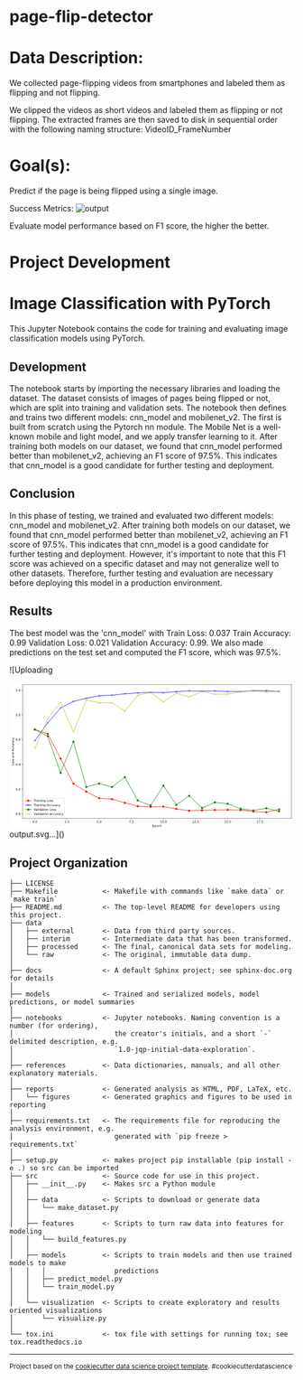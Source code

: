 page-flip-detector
==============================

# Data Description:

We collected page-flipping videos from smartphones and labeled them as flipping and not flipping.

We clipped the videos as short videos and labeled them as flipping or not flipping. The extracted frames are then saved to disk in sequential order with the following naming structure: VideoID_FrameNumber

# Goal(s):

Predict if the page is being flipped using a single image.

Success Metrics:
![output](https://github.com/joaothomazlemos/page-flip-detector/assets/62029505/3159cadb-0185-4b0d-9443-5a0601199e6d)

Evaluate model performance based on F1 score, the higher the better.

# Project Development

# Image Classification with PyTorch

This Jupyter Notebook contains the code for training and evaluating image classification models using PyTorch. 

## Development

The notebook starts by importing the necessary libraries and loading the dataset. The dataset consists of images of pages being flipped or not, which are split into training and validation sets. The notebook then defines and trains two different models: cnn_model and mobilenet_v2. The first is built from scratch using the Pytorch nn module. The Mobile Net is a well-known mobile and light model, and we apply transfer learning to it.  After training both models on our dataset, we found that cnn_model performed better than mobilenet_v2, achieving an F1 score of 97.5%. This indicates that cnn_model is a good candidate for further testing and deployment.

## Conclusion

In this phase of testing, we trained and evaluated two different models: cnn_model and mobilenet_v2. After training both models on our dataset, we found that cnn_model performed better than mobilenet_v2, achieving an F1 score of 97.5%. This indicates that cnn_model is a good candidate for further testing and deployment. However, it's important to note that this F1 score was achieved on a specific dataset and may not generalize well to other datasets. Therefore, further testing and evaluation are necessary before deploying this model in a production environment.

## Results

The best model was the 'cnn_model' with Train Loss: 0.037 Train Accuracy: 0.99 Validation Loss: 0.021 Validation Accuracy: 0.99. We also made predictions on the test set and computed the F1 score, which was 97.5%.


![Uploading<?xml version="1.0" encoding="utf-8" standalone="no"?>
<!DOCTYPE svg PUBLIC "-//W3C//DTD SVG 1.1//EN"
  "http://www.w3.org/Graphics/SVG/1.1/DTD/svg11.dtd">
<svg xmlns:xlink="http://www.w3.org/1999/xlink" width="943.78125pt" height="488.27625pt" viewBox="0 0 943.78125 488.27625" xmlns="http://www.w3.org/2000/svg" version="1.1">
 <metadata>
  <rdf:RDF xmlns:dc="http://purl.org/dc/elements/1.1/" xmlns:cc="http://creativecommons.org/ns#" xmlns:rdf="http://www.w3.org/1999/02/22-rdf-syntax-ns#">
   <cc:Work>
    <dc:type rdf:resource="http://purl.org/dc/dcmitype/StillImage"/>
    <dc:date>2023-10-20T19:50:06.344176</dc:date>
    <dc:format>image/svg+xml</dc:format>
    <dc:creator>
     <cc:Agent>
      <dc:title>Matplotlib v3.8.0, https://matplotlib.org/</dc:title>
     </cc:Agent>
    </dc:creator>
   </cc:Work>
  </rdf:RDF>
 </metadata>
 <defs>
  <style type="text/css">*{stroke-linejoin: round; stroke-linecap: butt}</style>
 </defs>
 <g id="figure_1">
  <g id="patch_1">
   <path d="M 0 488.27625 
L 943.78125 488.27625 
L 943.78125 0 
L 0 0 
z
" style="fill: #ffffff"/>
  </g>
  <g id="axes_1">
   <g id="patch_2">
    <path d="M 43.78125 450.72 
L 936.58125 450.72 
L 936.58125 7.2 
L 43.78125 7.2 
z
" style="fill: #ffffff"/>
   </g>
   <g id="matplotlib.axis_1">
    <g id="xtick_1">
     <g id="line2d_1">
      <defs>
       <path id="m06e316a231" d="M 0 0 
L 0 3.5 
" style="stroke: #000000; stroke-width: 0.8"/>
      </defs>
      <g>
       <use xlink:href="#m06e316a231" x="84.363068" y="450.72" style="stroke: #000000; stroke-width: 0.8"/>
      </g>
     </g>
     <g id="text_1">
      <!-- 0.0 -->
      <g transform="translate(76.411506 465.318437) scale(0.1 -0.1)">
       <defs>
        <path id="DejaVuSans-30" d="M 2034 4250 
Q 1547 4250 1301 3770 
Q 1056 3291 1056 2328 
Q 1056 1369 1301 889 
Q 1547 409 2034 409 
Q 2525 409 2770 889 
Q 3016 1369 3016 2328 
Q 3016 3291 2770 3770 
Q 2525 4250 2034 4250 
z
M 2034 4750 
Q 2819 4750 3233 4129 
Q 3647 3509 3647 2328 
Q 3647 1150 3233 529 
Q 2819 -91 2034 -91 
Q 1250 -91 836 529 
Q 422 1150 422 2328 
Q 422 3509 836 4129 
Q 1250 4750 2034 4750 
z
" transform="scale(0.015625)"/>
        <path id="DejaVuSans-2e" d="M 684 794 
L 1344 794 
L 1344 0 
L 684 0 
L 684 794 
z
" transform="scale(0.015625)"/>
       </defs>
       <use xlink:href="#DejaVuSans-30"/>
       <use xlink:href="#DejaVuSans-2e" x="63.623047"/>
       <use xlink:href="#DejaVuSans-30" x="95.410156"/>
      </g>
     </g>
    </g>
    <g id="xtick_2">
     <g id="line2d_2">
      <g>
       <use xlink:href="#m06e316a231" x="191.157327" y="450.72" style="stroke: #000000; stroke-width: 0.8"/>
      </g>
     </g>
     <g id="text_2">
      <!-- 2.5 -->
      <g transform="translate(183.205764 465.318437) scale(0.1 -0.1)">
       <defs>
        <path id="DejaVuSans-32" d="M 1228 531 
L 3431 531 
L 3431 0 
L 469 0 
L 469 531 
Q 828 903 1448 1529 
Q 2069 2156 2228 2338 
Q 2531 2678 2651 2914 
Q 2772 3150 2772 3378 
Q 2772 3750 2511 3984 
Q 2250 4219 1831 4219 
Q 1534 4219 1204 4116 
Q 875 4013 500 3803 
L 500 4441 
Q 881 4594 1212 4672 
Q 1544 4750 1819 4750 
Q 2544 4750 2975 4387 
Q 3406 4025 3406 3419 
Q 3406 3131 3298 2873 
Q 3191 2616 2906 2266 
Q 2828 2175 2409 1742 
Q 1991 1309 1228 531 
z
" transform="scale(0.015625)"/>
        <path id="DejaVuSans-35" d="M 691 4666 
L 3169 4666 
L 3169 4134 
L 1269 4134 
L 1269 2991 
Q 1406 3038 1543 3061 
Q 1681 3084 1819 3084 
Q 2600 3084 3056 2656 
Q 3513 2228 3513 1497 
Q 3513 744 3044 326 
Q 2575 -91 1722 -91 
Q 1428 -91 1123 -41 
Q 819 9 494 109 
L 494 744 
Q 775 591 1075 516 
Q 1375 441 1709 441 
Q 2250 441 2565 725 
Q 2881 1009 2881 1497 
Q 2881 1984 2565 2268 
Q 2250 2553 1709 2553 
Q 1456 2553 1204 2497 
Q 953 2441 691 2322 
L 691 4666 
z
" transform="scale(0.015625)"/>
       </defs>
       <use xlink:href="#DejaVuSans-32"/>
       <use xlink:href="#DejaVuSans-2e" x="63.623047"/>
       <use xlink:href="#DejaVuSans-35" x="95.410156"/>
      </g>
     </g>
    </g>
    <g id="xtick_3">
     <g id="line2d_3">
      <g>
       <use xlink:href="#m06e316a231" x="297.951585" y="450.72" style="stroke: #000000; stroke-width: 0.8"/>
      </g>
     </g>
     <g id="text_3">
      <!-- 5.0 -->
      <g transform="translate(290.000022 465.318437) scale(0.1 -0.1)">
       <use xlink:href="#DejaVuSans-35"/>
       <use xlink:href="#DejaVuSans-2e" x="63.623047"/>
       <use xlink:href="#DejaVuSans-30" x="95.410156"/>
      </g>
     </g>
    </g>
    <g id="xtick_4">
     <g id="line2d_4">
      <g>
       <use xlink:href="#m06e316a231" x="404.745843" y="450.72" style="stroke: #000000; stroke-width: 0.8"/>
      </g>
     </g>
     <g id="text_4">
      <!-- 7.5 -->
      <g transform="translate(396.794281 465.318437) scale(0.1 -0.1)">
       <defs>
        <path id="DejaVuSans-37" d="M 525 4666 
L 3525 4666 
L 3525 4397 
L 1831 0 
L 1172 0 
L 2766 4134 
L 525 4134 
L 525 4666 
z
" transform="scale(0.015625)"/>
       </defs>
       <use xlink:href="#DejaVuSans-37"/>
       <use xlink:href="#DejaVuSans-2e" x="63.623047"/>
       <use xlink:href="#DejaVuSans-35" x="95.410156"/>
      </g>
     </g>
    </g>
    <g id="xtick_5">
     <g id="line2d_5">
      <g>
       <use xlink:href="#m06e316a231" x="511.540102" y="450.72" style="stroke: #000000; stroke-width: 0.8"/>
      </g>
     </g>
     <g id="text_5">
      <!-- 10.0 -->
      <g transform="translate(500.407289 465.318437) scale(0.1 -0.1)">
       <defs>
        <path id="DejaVuSans-31" d="M 794 531 
L 1825 531 
L 1825 4091 
L 703 3866 
L 703 4441 
L 1819 4666 
L 2450 4666 
L 2450 531 
L 3481 531 
L 3481 0 
L 794 0 
L 794 531 
z
" transform="scale(0.015625)"/>
       </defs>
       <use xlink:href="#DejaVuSans-31"/>
       <use xlink:href="#DejaVuSans-30" x="63.623047"/>
       <use xlink:href="#DejaVuSans-2e" x="127.246094"/>
       <use xlink:href="#DejaVuSans-30" x="159.033203"/>
      </g>
     </g>
    </g>
    <g id="xtick_6">
     <g id="line2d_6">
      <g>
       <use xlink:href="#m06e316a231" x="618.33436" y="450.72" style="stroke: #000000; stroke-width: 0.8"/>
      </g>
     </g>
     <g id="text_6">
      <!-- 12.5 -->
      <g transform="translate(607.201548 465.318437) scale(0.1 -0.1)">
       <use xlink:href="#DejaVuSans-31"/>
       <use xlink:href="#DejaVuSans-32" x="63.623047"/>
       <use xlink:href="#DejaVuSans-2e" x="127.246094"/>
       <use xlink:href="#DejaVuSans-35" x="159.033203"/>
      </g>
     </g>
    </g>
    <g id="xtick_7">
     <g id="line2d_7">
      <g>
       <use xlink:href="#m06e316a231" x="725.128618" y="450.72" style="stroke: #000000; stroke-width: 0.8"/>
      </g>
     </g>
     <g id="text_7">
      <!-- 15.0 -->
      <g transform="translate(713.995806 465.318437) scale(0.1 -0.1)">
       <use xlink:href="#DejaVuSans-31"/>
       <use xlink:href="#DejaVuSans-35" x="63.623047"/>
       <use xlink:href="#DejaVuSans-2e" x="127.246094"/>
       <use xlink:href="#DejaVuSans-30" x="159.033203"/>
      </g>
     </g>
    </g>
    <g id="xtick_8">
     <g id="line2d_8">
      <g>
       <use xlink:href="#m06e316a231" x="831.922877" y="450.72" style="stroke: #000000; stroke-width: 0.8"/>
      </g>
     </g>
     <g id="text_8">
      <!-- 17.5 -->
      <g transform="translate(820.790064 465.318437) scale(0.1 -0.1)">
       <use xlink:href="#DejaVuSans-31"/>
       <use xlink:href="#DejaVuSans-37" x="63.623047"/>
       <use xlink:href="#DejaVuSans-2e" x="127.246094"/>
       <use xlink:href="#DejaVuSans-35" x="159.033203"/>
      </g>
     </g>
    </g>
    <g id="text_9">
     <!-- Epoch -->
     <g transform="translate(474.870312 478.996562) scale(0.1 -0.1)">
      <defs>
       <path id="DejaVuSans-45" d="M 628 4666 
L 3578 4666 
L 3578 4134 
L 1259 4134 
L 1259 2753 
L 3481 2753 
L 3481 2222 
L 1259 2222 
L 1259 531 
L 3634 531 
L 3634 0 
L 628 0 
L 628 4666 
z
" transform="scale(0.015625)"/>
       <path id="DejaVuSans-70" d="M 1159 525 
L 1159 -1331 
L 581 -1331 
L 581 3500 
L 1159 3500 
L 1159 2969 
Q 1341 3281 1617 3432 
Q 1894 3584 2278 3584 
Q 2916 3584 3314 3078 
Q 3713 2572 3713 1747 
Q 3713 922 3314 415 
Q 2916 -91 2278 -91 
Q 1894 -91 1617 61 
Q 1341 213 1159 525 
z
M 3116 1747 
Q 3116 2381 2855 2742 
Q 2594 3103 2138 3103 
Q 1681 3103 1420 2742 
Q 1159 2381 1159 1747 
Q 1159 1113 1420 752 
Q 1681 391 2138 391 
Q 2594 391 2855 752 
Q 3116 1113 3116 1747 
z
" transform="scale(0.015625)"/>
       <path id="DejaVuSans-6f" d="M 1959 3097 
Q 1497 3097 1228 2736 
Q 959 2375 959 1747 
Q 959 1119 1226 758 
Q 1494 397 1959 397 
Q 2419 397 2687 759 
Q 2956 1122 2956 1747 
Q 2956 2369 2687 2733 
Q 2419 3097 1959 3097 
z
M 1959 3584 
Q 2709 3584 3137 3096 
Q 3566 2609 3566 1747 
Q 3566 888 3137 398 
Q 2709 -91 1959 -91 
Q 1206 -91 779 398 
Q 353 888 353 1747 
Q 353 2609 779 3096 
Q 1206 3584 1959 3584 
z
" transform="scale(0.015625)"/>
       <path id="DejaVuSans-63" d="M 3122 3366 
L 3122 2828 
Q 2878 2963 2633 3030 
Q 2388 3097 2138 3097 
Q 1578 3097 1268 2742 
Q 959 2388 959 1747 
Q 959 1106 1268 751 
Q 1578 397 2138 397 
Q 2388 397 2633 464 
Q 2878 531 3122 666 
L 3122 134 
Q 2881 22 2623 -34 
Q 2366 -91 2075 -91 
Q 1284 -91 818 406 
Q 353 903 353 1747 
Q 353 2603 823 3093 
Q 1294 3584 2113 3584 
Q 2378 3584 2631 3529 
Q 2884 3475 3122 3366 
z
" transform="scale(0.015625)"/>
       <path id="DejaVuSans-68" d="M 3513 2113 
L 3513 0 
L 2938 0 
L 2938 2094 
Q 2938 2591 2744 2837 
Q 2550 3084 2163 3084 
Q 1697 3084 1428 2787 
Q 1159 2491 1159 1978 
L 1159 0 
L 581 0 
L 581 4863 
L 1159 4863 
L 1159 2956 
Q 1366 3272 1645 3428 
Q 1925 3584 2291 3584 
Q 2894 3584 3203 3211 
Q 3513 2838 3513 2113 
z
" transform="scale(0.015625)"/>
      </defs>
      <use xlink:href="#DejaVuSans-45"/>
      <use xlink:href="#DejaVuSans-70" x="63.183594"/>
      <use xlink:href="#DejaVuSans-6f" x="126.660156"/>
      <use xlink:href="#DejaVuSans-63" x="187.841797"/>
      <use xlink:href="#DejaVuSans-68" x="242.822266"/>
     </g>
    </g>
   </g>
   <g id="matplotlib.axis_2">
    <g id="ytick_1">
     <g id="line2d_9">
      <defs>
       <path id="m633095f8ad" d="M 0 0 
L -3.5 0 
" style="stroke: #000000; stroke-width: 0.8"/>
      </defs>
      <g>
       <use xlink:href="#m633095f8ad" x="43.78125" y="435.869768" style="stroke: #000000; stroke-width: 0.8"/>
      </g>
     </g>
     <g id="text_10">
      <!-- 0.0 -->
      <g transform="translate(20.878125 439.668986) scale(0.1 -0.1)">
       <use xlink:href="#DejaVuSans-30"/>
       <use xlink:href="#DejaVuSans-2e" x="63.623047"/>
       <use xlink:href="#DejaVuSans-30" x="95.410156"/>
      </g>
     </g>
    </g>
    <g id="ytick_2">
     <g id="line2d_10">
      <g>
       <use xlink:href="#m633095f8ad" x="43.78125" y="353.789086" style="stroke: #000000; stroke-width: 0.8"/>
      </g>
     </g>
     <g id="text_11">
      <!-- 0.2 -->
      <g transform="translate(20.878125 357.588305) scale(0.1 -0.1)">
       <use xlink:href="#DejaVuSans-30"/>
       <use xlink:href="#DejaVuSans-2e" x="63.623047"/>
       <use xlink:href="#DejaVuSans-32" x="95.410156"/>
      </g>
     </g>
    </g>
    <g id="ytick_3">
     <g id="line2d_11">
      <g>
       <use xlink:href="#m633095f8ad" x="43.78125" y="271.708405" style="stroke: #000000; stroke-width: 0.8"/>
      </g>
     </g>
     <g id="text_12">
      <!-- 0.4 -->
      <g transform="translate(20.878125 275.507623) scale(0.1 -0.1)">
       <defs>
        <path id="DejaVuSans-34" d="M 2419 4116 
L 825 1625 
L 2419 1625 
L 2419 4116 
z
M 2253 4666 
L 3047 4666 
L 3047 1625 
L 3713 1625 
L 3713 1100 
L 3047 1100 
L 3047 0 
L 2419 0 
L 2419 1100 
L 313 1100 
L 313 1709 
L 2253 4666 
z
" transform="scale(0.015625)"/>
       </defs>
       <use xlink:href="#DejaVuSans-30"/>
       <use xlink:href="#DejaVuSans-2e" x="63.623047"/>
       <use xlink:href="#DejaVuSans-34" x="95.410156"/>
      </g>
     </g>
    </g>
    <g id="ytick_4">
     <g id="line2d_12">
      <g>
       <use xlink:href="#m633095f8ad" x="43.78125" y="189.627723" style="stroke: #000000; stroke-width: 0.8"/>
      </g>
     </g>
     <g id="text_13">
      <!-- 0.6 -->
      <g transform="translate(20.878125 193.426942) scale(0.1 -0.1)">
       <defs>
        <path id="DejaVuSans-36" d="M 2113 2584 
Q 1688 2584 1439 2293 
Q 1191 2003 1191 1497 
Q 1191 994 1439 701 
Q 1688 409 2113 409 
Q 2538 409 2786 701 
Q 3034 994 3034 1497 
Q 3034 2003 2786 2293 
Q 2538 2584 2113 2584 
z
M 3366 4563 
L 3366 3988 
Q 3128 4100 2886 4159 
Q 2644 4219 2406 4219 
Q 1781 4219 1451 3797 
Q 1122 3375 1075 2522 
Q 1259 2794 1537 2939 
Q 1816 3084 2150 3084 
Q 2853 3084 3261 2657 
Q 3669 2231 3669 1497 
Q 3669 778 3244 343 
Q 2819 -91 2113 -91 
Q 1303 -91 875 529 
Q 447 1150 447 2328 
Q 447 3434 972 4092 
Q 1497 4750 2381 4750 
Q 2619 4750 2861 4703 
Q 3103 4656 3366 4563 
z
" transform="scale(0.015625)"/>
       </defs>
       <use xlink:href="#DejaVuSans-30"/>
       <use xlink:href="#DejaVuSans-2e" x="63.623047"/>
       <use xlink:href="#DejaVuSans-36" x="95.410156"/>
      </g>
     </g>
    </g>
    <g id="ytick_5">
     <g id="line2d_13">
      <g>
       <use xlink:href="#m633095f8ad" x="43.78125" y="107.547042" style="stroke: #000000; stroke-width: 0.8"/>
      </g>
     </g>
     <g id="text_14">
      <!-- 0.8 -->
      <g transform="translate(20.878125 111.34626) scale(0.1 -0.1)">
       <defs>
        <path id="DejaVuSans-38" d="M 2034 2216 
Q 1584 2216 1326 1975 
Q 1069 1734 1069 1313 
Q 1069 891 1326 650 
Q 1584 409 2034 409 
Q 2484 409 2743 651 
Q 3003 894 3003 1313 
Q 3003 1734 2745 1975 
Q 2488 2216 2034 2216 
z
M 1403 2484 
Q 997 2584 770 2862 
Q 544 3141 544 3541 
Q 544 4100 942 4425 
Q 1341 4750 2034 4750 
Q 2731 4750 3128 4425 
Q 3525 4100 3525 3541 
Q 3525 3141 3298 2862 
Q 3072 2584 2669 2484 
Q 3125 2378 3379 2068 
Q 3634 1759 3634 1313 
Q 3634 634 3220 271 
Q 2806 -91 2034 -91 
Q 1263 -91 848 271 
Q 434 634 434 1313 
Q 434 1759 690 2068 
Q 947 2378 1403 2484 
z
M 1172 3481 
Q 1172 3119 1398 2916 
Q 1625 2713 2034 2713 
Q 2441 2713 2670 2916 
Q 2900 3119 2900 3481 
Q 2900 3844 2670 4047 
Q 2441 4250 2034 4250 
Q 1625 4250 1398 4047 
Q 1172 3844 1172 3481 
z
" transform="scale(0.015625)"/>
       </defs>
       <use xlink:href="#DejaVuSans-30"/>
       <use xlink:href="#DejaVuSans-2e" x="63.623047"/>
       <use xlink:href="#DejaVuSans-38" x="95.410156"/>
      </g>
     </g>
    </g>
    <g id="ytick_6">
     <g id="line2d_14">
      <g>
       <use xlink:href="#m633095f8ad" x="43.78125" y="25.46636" style="stroke: #000000; stroke-width: 0.8"/>
      </g>
     </g>
     <g id="text_15">
      <!-- 1.0 -->
      <g transform="translate(20.878125 29.265579) scale(0.1 -0.1)">
       <use xlink:href="#DejaVuSans-31"/>
       <use xlink:href="#DejaVuSans-2e" x="63.623047"/>
       <use xlink:href="#DejaVuSans-30" x="95.410156"/>
      </g>
     </g>
    </g>
    <g id="text_16">
     <!-- Loss and Accuracy -->
     <g transform="translate(14.798438 275.340469) rotate(-90) scale(0.1 -0.1)">
      <defs>
       <path id="DejaVuSans-4c" d="M 628 4666 
L 1259 4666 
L 1259 531 
L 3531 531 
L 3531 0 
L 628 0 
L 628 4666 
z
" transform="scale(0.015625)"/>
       <path id="DejaVuSans-73" d="M 2834 3397 
L 2834 2853 
Q 2591 2978 2328 3040 
Q 2066 3103 1784 3103 
Q 1356 3103 1142 2972 
Q 928 2841 928 2578 
Q 928 2378 1081 2264 
Q 1234 2150 1697 2047 
L 1894 2003 
Q 2506 1872 2764 1633 
Q 3022 1394 3022 966 
Q 3022 478 2636 193 
Q 2250 -91 1575 -91 
Q 1294 -91 989 -36 
Q 684 19 347 128 
L 347 722 
Q 666 556 975 473 
Q 1284 391 1588 391 
Q 1994 391 2212 530 
Q 2431 669 2431 922 
Q 2431 1156 2273 1281 
Q 2116 1406 1581 1522 
L 1381 1569 
Q 847 1681 609 1914 
Q 372 2147 372 2553 
Q 372 3047 722 3315 
Q 1072 3584 1716 3584 
Q 2034 3584 2315 3537 
Q 2597 3491 2834 3397 
z
" transform="scale(0.015625)"/>
       <path id="DejaVuSans-20" transform="scale(0.015625)"/>
       <path id="DejaVuSans-61" d="M 2194 1759 
Q 1497 1759 1228 1600 
Q 959 1441 959 1056 
Q 959 750 1161 570 
Q 1363 391 1709 391 
Q 2188 391 2477 730 
Q 2766 1069 2766 1631 
L 2766 1759 
L 2194 1759 
z
M 3341 1997 
L 3341 0 
L 2766 0 
L 2766 531 
Q 2569 213 2275 61 
Q 1981 -91 1556 -91 
Q 1019 -91 701 211 
Q 384 513 384 1019 
Q 384 1609 779 1909 
Q 1175 2209 1959 2209 
L 2766 2209 
L 2766 2266 
Q 2766 2663 2505 2880 
Q 2244 3097 1772 3097 
Q 1472 3097 1187 3025 
Q 903 2953 641 2809 
L 641 3341 
Q 956 3463 1253 3523 
Q 1550 3584 1831 3584 
Q 2591 3584 2966 3190 
Q 3341 2797 3341 1997 
z
" transform="scale(0.015625)"/>
       <path id="DejaVuSans-6e" d="M 3513 2113 
L 3513 0 
L 2938 0 
L 2938 2094 
Q 2938 2591 2744 2837 
Q 2550 3084 2163 3084 
Q 1697 3084 1428 2787 
Q 1159 2491 1159 1978 
L 1159 0 
L 581 0 
L 581 3500 
L 1159 3500 
L 1159 2956 
Q 1366 3272 1645 3428 
Q 1925 3584 2291 3584 
Q 2894 3584 3203 3211 
Q 3513 2838 3513 2113 
z
" transform="scale(0.015625)"/>
       <path id="DejaVuSans-64" d="M 2906 2969 
L 2906 4863 
L 3481 4863 
L 3481 0 
L 2906 0 
L 2906 525 
Q 2725 213 2448 61 
Q 2172 -91 1784 -91 
Q 1150 -91 751 415 
Q 353 922 353 1747 
Q 353 2572 751 3078 
Q 1150 3584 1784 3584 
Q 2172 3584 2448 3432 
Q 2725 3281 2906 2969 
z
M 947 1747 
Q 947 1113 1208 752 
Q 1469 391 1925 391 
Q 2381 391 2643 752 
Q 2906 1113 2906 1747 
Q 2906 2381 2643 2742 
Q 2381 3103 1925 3103 
Q 1469 3103 1208 2742 
Q 947 2381 947 1747 
z
" transform="scale(0.015625)"/>
       <path id="DejaVuSans-41" d="M 2188 4044 
L 1331 1722 
L 3047 1722 
L 2188 4044 
z
M 1831 4666 
L 2547 4666 
L 4325 0 
L 3669 0 
L 3244 1197 
L 1141 1197 
L 716 0 
L 50 0 
L 1831 4666 
z
" transform="scale(0.015625)"/>
       <path id="DejaVuSans-75" d="M 544 1381 
L 544 3500 
L 1119 3500 
L 1119 1403 
Q 1119 906 1312 657 
Q 1506 409 1894 409 
Q 2359 409 2629 706 
Q 2900 1003 2900 1516 
L 2900 3500 
L 3475 3500 
L 3475 0 
L 2900 0 
L 2900 538 
Q 2691 219 2414 64 
Q 2138 -91 1772 -91 
Q 1169 -91 856 284 
Q 544 659 544 1381 
z
M 1991 3584 
L 1991 3584 
z
" transform="scale(0.015625)"/>
       <path id="DejaVuSans-72" d="M 2631 2963 
Q 2534 3019 2420 3045 
Q 2306 3072 2169 3072 
Q 1681 3072 1420 2755 
Q 1159 2438 1159 1844 
L 1159 0 
L 581 0 
L 581 3500 
L 1159 3500 
L 1159 2956 
Q 1341 3275 1631 3429 
Q 1922 3584 2338 3584 
Q 2397 3584 2469 3576 
Q 2541 3569 2628 3553 
L 2631 2963 
z
" transform="scale(0.015625)"/>
       <path id="DejaVuSans-79" d="M 2059 -325 
Q 1816 -950 1584 -1140 
Q 1353 -1331 966 -1331 
L 506 -1331 
L 506 -850 
L 844 -850 
Q 1081 -850 1212 -737 
Q 1344 -625 1503 -206 
L 1606 56 
L 191 3500 
L 800 3500 
L 1894 763 
L 2988 3500 
L 3597 3500 
L 2059 -325 
z
" transform="scale(0.015625)"/>
      </defs>
      <use xlink:href="#DejaVuSans-4c"/>
      <use xlink:href="#DejaVuSans-6f" x="53.962891"/>
      <use xlink:href="#DejaVuSans-73" x="115.144531"/>
      <use xlink:href="#DejaVuSans-73" x="167.244141"/>
      <use xlink:href="#DejaVuSans-20" x="219.34375"/>
      <use xlink:href="#DejaVuSans-61" x="251.130859"/>
      <use xlink:href="#DejaVuSans-6e" x="312.410156"/>
      <use xlink:href="#DejaVuSans-64" x="375.789062"/>
      <use xlink:href="#DejaVuSans-20" x="439.265625"/>
      <use xlink:href="#DejaVuSans-41" x="471.052734"/>
      <use xlink:href="#DejaVuSans-63" x="537.710938"/>
      <use xlink:href="#DejaVuSans-63" x="592.691406"/>
      <use xlink:href="#DejaVuSans-75" x="647.671875"/>
      <use xlink:href="#DejaVuSans-72" x="711.050781"/>
      <use xlink:href="#DejaVuSans-61" x="752.164062"/>
      <use xlink:href="#DejaVuSans-63" x="813.443359"/>
      <use xlink:href="#DejaVuSans-79" x="868.423828"/>
     </g>
    </g>
   </g>
   <g id="line2d_15">
    <path d="M 84.363068 155.763034 
L 127.080772 170.323113 
L 169.798475 252.712947 
L 212.516178 335.740138 
L 255.233882 362.008288 
L 297.951585 383.780835 
L 340.669288 387.109366 
L 383.386992 399.136008 
L 426.104695 410.317535 
L 468.822398 412.491644 
L 511.540102 411.521541 
L 554.257805 419.252177 
L 596.975508 425.272494 
L 639.693212 424.016772 
L 682.410915 422.931808 
L 725.128618 422.383104 
L 767.846322 422.946754 
L 810.564025 428.096761 
L 853.281728 430.56 
L 895.999432 420.780492 
" clip-path="url(#pa4ece0553c)" style="fill: none; stroke: #ff0000; stroke-width: 1.5; stroke-linecap: square"/>
    <defs>
     <path id="m256b22af28" d="M 0 3 
C 0.795609 3 1.55874 2.683901 2.12132 2.12132 
C 2.683901 1.55874 3 0.795609 3 0 
C 3 -0.795609 2.683901 -1.55874 2.12132 -2.12132 
C 1.55874 -2.683901 0.795609 -3 0 -3 
C -0.795609 -3 -1.55874 -2.683901 -2.12132 -2.12132 
C -2.683901 -1.55874 -3 -0.795609 -3 0 
C -3 0.795609 -2.683901 1.55874 -2.12132 2.12132 
C -1.55874 2.683901 -0.795609 3 0 3 
z
" style="stroke: #ff0000"/>
    </defs>
    <g clip-path="url(#pa4ece0553c)">
     <use xlink:href="#m256b22af28" x="84.363068" y="155.763034" style="fill: #ff0000; stroke: #ff0000"/>
     <use xlink:href="#m256b22af28" x="127.080772" y="170.323113" style="fill: #ff0000; stroke: #ff0000"/>
     <use xlink:href="#m256b22af28" x="169.798475" y="252.712947" style="fill: #ff0000; stroke: #ff0000"/>
     <use xlink:href="#m256b22af28" x="212.516178" y="335.740138" style="fill: #ff0000; stroke: #ff0000"/>
     <use xlink:href="#m256b22af28" x="255.233882" y="362.008288" style="fill: #ff0000; stroke: #ff0000"/>
     <use xlink:href="#m256b22af28" x="297.951585" y="383.780835" style="fill: #ff0000; stroke: #ff0000"/>
     <use xlink:href="#m256b22af28" x="340.669288" y="387.109366" style="fill: #ff0000; stroke: #ff0000"/>
     <use xlink:href="#m256b22af28" x="383.386992" y="399.136008" style="fill: #ff0000; stroke: #ff0000"/>
     <use xlink:href="#m256b22af28" x="426.104695" y="410.317535" style="fill: #ff0000; stroke: #ff0000"/>
     <use xlink:href="#m256b22af28" x="468.822398" y="412.491644" style="fill: #ff0000; stroke: #ff0000"/>
     <use xlink:href="#m256b22af28" x="511.540102" y="411.521541" style="fill: #ff0000; stroke: #ff0000"/>
     <use xlink:href="#m256b22af28" x="554.257805" y="419.252177" style="fill: #ff0000; stroke: #ff0000"/>
     <use xlink:href="#m256b22af28" x="596.975508" y="425.272494" style="fill: #ff0000; stroke: #ff0000"/>
     <use xlink:href="#m256b22af28" x="639.693212" y="424.016772" style="fill: #ff0000; stroke: #ff0000"/>
     <use xlink:href="#m256b22af28" x="682.410915" y="422.931808" style="fill: #ff0000; stroke: #ff0000"/>
     <use xlink:href="#m256b22af28" x="725.128618" y="422.383104" style="fill: #ff0000; stroke: #ff0000"/>
     <use xlink:href="#m256b22af28" x="767.846322" y="422.946754" style="fill: #ff0000; stroke: #ff0000"/>
     <use xlink:href="#m256b22af28" x="810.564025" y="428.096761" style="fill: #ff0000; stroke: #ff0000"/>
     <use xlink:href="#m256b22af28" x="853.281728" y="430.56" style="fill: #ff0000; stroke: #ff0000"/>
     <use xlink:href="#m256b22af28" x="895.999432" y="420.780492" style="fill: #ff0000; stroke: #ff0000"/>
    </g>
   </g>
   <g id="line2d_16">
    <path d="M 84.363068 193.311713 
L 127.080772 133.920281 
L 169.798475 84.857793 
L 212.516178 62.822711 
L 255.233882 52.493766 
L 297.951585 44.574908 
L 340.669288 42.33697 
L 383.386992 37.516796 
L 426.104695 34.76241 
L 468.822398 32.868771 
L 511.540102 33.901665 
L 554.257805 30.630833 
L 596.975508 28.048596 
L 639.693212 29.25364 
L 682.410915 28.392894 
L 725.128618 30.114385 
L 767.846322 30.286534 
L 810.564025 27.36 
L 853.281728 27.36 
L 895.999432 29.942236 
" clip-path="url(#pa4ece0553c)" style="fill: none; stroke: #0000ff; stroke-width: 1.5; stroke-linecap: square"/>
    <defs>
     <path id="m772fa5f452" d="M -3 3 
L 3 -3 
M -3 -3 
L 3 3 
" style="stroke: #0000ff"/>
    </defs>
    <g clip-path="url(#pa4ece0553c)">
     <use xlink:href="#m772fa5f452" x="84.363068" y="193.311713" style="fill: #0000ff; stroke: #0000ff"/>
     <use xlink:href="#m772fa5f452" x="127.080772" y="133.920281" style="fill: #0000ff; stroke: #0000ff"/>
     <use xlink:href="#m772fa5f452" x="169.798475" y="84.857793" style="fill: #0000ff; stroke: #0000ff"/>
     <use xlink:href="#m772fa5f452" x="212.516178" y="62.822711" style="fill: #0000ff; stroke: #0000ff"/>
     <use xlink:href="#m772fa5f452" x="255.233882" y="52.493766" style="fill: #0000ff; stroke: #0000ff"/>
     <use xlink:href="#m772fa5f452" x="297.951585" y="44.574908" style="fill: #0000ff; stroke: #0000ff"/>
     <use xlink:href="#m772fa5f452" x="340.669288" y="42.33697" style="fill: #0000ff; stroke: #0000ff"/>
     <use xlink:href="#m772fa5f452" x="383.386992" y="37.516796" style="fill: #0000ff; stroke: #0000ff"/>
     <use xlink:href="#m772fa5f452" x="426.104695" y="34.76241" style="fill: #0000ff; stroke: #0000ff"/>
     <use xlink:href="#m772fa5f452" x="468.822398" y="32.868771" style="fill: #0000ff; stroke: #0000ff"/>
     <use xlink:href="#m772fa5f452" x="511.540102" y="33.901665" style="fill: #0000ff; stroke: #0000ff"/>
     <use xlink:href="#m772fa5f452" x="554.257805" y="30.630833" style="fill: #0000ff; stroke: #0000ff"/>
     <use xlink:href="#m772fa5f452" x="596.975508" y="28.048596" style="fill: #0000ff; stroke: #0000ff"/>
     <use xlink:href="#m772fa5f452" x="639.693212" y="29.25364" style="fill: #0000ff; stroke: #0000ff"/>
     <use xlink:href="#m772fa5f452" x="682.410915" y="28.392894" style="fill: #0000ff; stroke: #0000ff"/>
     <use xlink:href="#m772fa5f452" x="725.128618" y="30.114385" style="fill: #0000ff; stroke: #0000ff"/>
     <use xlink:href="#m772fa5f452" x="767.846322" y="30.286534" style="fill: #0000ff; stroke: #0000ff"/>
     <use xlink:href="#m772fa5f452" x="810.564025" y="27.36" style="fill: #0000ff; stroke: #0000ff"/>
     <use xlink:href="#m772fa5f452" x="853.281728" y="27.36" style="fill: #0000ff; stroke: #0000ff"/>
     <use xlink:href="#m772fa5f452" x="895.999432" y="29.942236" style="fill: #0000ff; stroke: #0000ff"/>
    </g>
   </g>
   <g id="line2d_17">
    <path d="M 84.363068 156.59513 
L 127.080772 178.429128 
L 169.798475 299.643574 
L 212.516178 196.590149 
L 255.233882 346.452297 
L 297.951585 335.390783 
L 340.669288 346.666697 
L 383.386992 314.166294 
L 426.104695 391.224574 
L 468.822398 408.068172 
L 511.540102 342.098293 
L 554.257805 405.989254 
L 596.975508 375.959147 
L 639.693212 416.426121 
L 682.410915 397.845521 
L 725.128618 402.282865 
L 767.846322 418.941631 
L 810.564025 424.572639 
L 853.281728 417.222854 
L 895.999432 427.151142 
" clip-path="url(#pa4ece0553c)" style="fill: none; stroke: #008000; stroke-width: 1.5; stroke-linecap: square"/>
    <defs>
     <path id="md3cf578cd7" d="M 0 3 
C 0.795609 3 1.55874 2.683901 2.12132 2.12132 
C 2.683901 1.55874 3 0.795609 3 0 
C 3 -0.795609 2.683901 -1.55874 2.12132 -2.12132 
C 1.55874 -2.683901 0.795609 -3 0 -3 
C -0.795609 -3 -1.55874 -2.683901 -2.12132 -2.12132 
C -2.683901 -1.55874 -3 -0.795609 -3 0 
C -3 0.795609 -2.683901 1.55874 -2.12132 2.12132 
C -1.55874 2.683901 -0.795609 3 0 3 
z
" style="stroke: #008000"/>
    </defs>
    <g clip-path="url(#pa4ece0553c)">
     <use xlink:href="#md3cf578cd7" x="84.363068" y="156.59513" style="fill: #008000; stroke: #008000"/>
     <use xlink:href="#md3cf578cd7" x="127.080772" y="178.429128" style="fill: #008000; stroke: #008000"/>
     <use xlink:href="#md3cf578cd7" x="169.798475" y="299.643574" style="fill: #008000; stroke: #008000"/>
     <use xlink:href="#md3cf578cd7" x="212.516178" y="196.590149" style="fill: #008000; stroke: #008000"/>
     <use xlink:href="#md3cf578cd7" x="255.233882" y="346.452297" style="fill: #008000; stroke: #008000"/>
     <use xlink:href="#md3cf578cd7" x="297.951585" y="335.390783" style="fill: #008000; stroke: #008000"/>
     <use xlink:href="#md3cf578cd7" x="340.669288" y="346.666697" style="fill: #008000; stroke: #008000"/>
     <use xlink:href="#md3cf578cd7" x="383.386992" y="314.166294" style="fill: #008000; stroke: #008000"/>
     <use xlink:href="#md3cf578cd7" x="426.104695" y="391.224574" style="fill: #008000; stroke: #008000"/>
     <use xlink:href="#md3cf578cd7" x="468.822398" y="408.068172" style="fill: #008000; stroke: #008000"/>
     <use xlink:href="#md3cf578cd7" x="511.540102" y="342.098293" style="fill: #008000; stroke: #008000"/>
     <use xlink:href="#md3cf578cd7" x="554.257805" y="405.989254" style="fill: #008000; stroke: #008000"/>
     <use xlink:href="#md3cf578cd7" x="596.975508" y="375.959147" style="fill: #008000; stroke: #008000"/>
     <use xlink:href="#md3cf578cd7" x="639.693212" y="416.426121" style="fill: #008000; stroke: #008000"/>
     <use xlink:href="#md3cf578cd7" x="682.410915" y="397.845521" style="fill: #008000; stroke: #008000"/>
     <use xlink:href="#md3cf578cd7" x="725.128618" y="402.282865" style="fill: #008000; stroke: #008000"/>
     <use xlink:href="#md3cf578cd7" x="767.846322" y="418.941631" style="fill: #008000; stroke: #008000"/>
     <use xlink:href="#md3cf578cd7" x="810.564025" y="424.572639" style="fill: #008000; stroke: #008000"/>
     <use xlink:href="#md3cf578cd7" x="853.281728" y="417.222854" style="fill: #008000; stroke: #008000"/>
     <use xlink:href="#md3cf578cd7" x="895.999432" y="427.151142" style="fill: #008000; stroke: #008000"/>
    </g>
   </g>
   <g id="line2d_18">
    <path d="M 84.363068 218.637813 
L 127.080772 120.333479 
L 169.798475 66.025491 
L 212.516178 163.642382 
L 255.233882 58.463619 
L 297.951585 67.400377 
L 340.669288 67.400377 
L 383.386992 95.585535 
L 426.104695 42.652432 
L 468.822398 33.715675 
L 511.540102 64.650605 
L 554.257805 35.778004 
L 596.975508 48.151976 
L 639.693212 29.591017 
L 682.410915 39.215218 
L 725.128618 38.527775 
L 767.846322 30.965903 
L 810.564025 28.216132 
L 853.281728 32.340789 
L 895.999432 28.216132 
" clip-path="url(#pa4ece0553c)" style="fill: none; stroke: #bfbf00; stroke-width: 1.5; stroke-linecap: square"/>
    <defs>
     <path id="m3b0205920d" d="M -3 3 
L 3 -3 
M -3 -3 
L 3 3 
" style="stroke: #bfbf00"/>
    </defs>
    <g clip-path="url(#pa4ece0553c)">
     <use xlink:href="#m3b0205920d" x="84.363068" y="218.637813" style="fill: #bfbf00; stroke: #bfbf00"/>
     <use xlink:href="#m3b0205920d" x="127.080772" y="120.333479" style="fill: #bfbf00; stroke: #bfbf00"/>
     <use xlink:href="#m3b0205920d" x="169.798475" y="66.025491" style="fill: #bfbf00; stroke: #bfbf00"/>
     <use xlink:href="#m3b0205920d" x="212.516178" y="163.642382" style="fill: #bfbf00; stroke: #bfbf00"/>
     <use xlink:href="#m3b0205920d" x="255.233882" y="58.463619" style="fill: #bfbf00; stroke: #bfbf00"/>
     <use xlink:href="#m3b0205920d" x="297.951585" y="67.400377" style="fill: #bfbf00; stroke: #bfbf00"/>
     <use xlink:href="#m3b0205920d" x="340.669288" y="67.400377" style="fill: #bfbf00; stroke: #bfbf00"/>
     <use xlink:href="#m3b0205920d" x="383.386992" y="95.585535" style="fill: #bfbf00; stroke: #bfbf00"/>
     <use xlink:href="#m3b0205920d" x="426.104695" y="42.652432" style="fill: #bfbf00; stroke: #bfbf00"/>
     <use xlink:href="#m3b0205920d" x="468.822398" y="33.715675" style="fill: #bfbf00; stroke: #bfbf00"/>
     <use xlink:href="#m3b0205920d" x="511.540102" y="64.650605" style="fill: #bfbf00; stroke: #bfbf00"/>
     <use xlink:href="#m3b0205920d" x="554.257805" y="35.778004" style="fill: #bfbf00; stroke: #bfbf00"/>
     <use xlink:href="#m3b0205920d" x="596.975508" y="48.151976" style="fill: #bfbf00; stroke: #bfbf00"/>
     <use xlink:href="#m3b0205920d" x="639.693212" y="29.591017" style="fill: #bfbf00; stroke: #bfbf00"/>
     <use xlink:href="#m3b0205920d" x="682.410915" y="39.215218" style="fill: #bfbf00; stroke: #bfbf00"/>
     <use xlink:href="#m3b0205920d" x="725.128618" y="38.527775" style="fill: #bfbf00; stroke: #bfbf00"/>
     <use xlink:href="#m3b0205920d" x="767.846322" y="30.965903" style="fill: #bfbf00; stroke: #bfbf00"/>
     <use xlink:href="#m3b0205920d" x="810.564025" y="28.216132" style="fill: #bfbf00; stroke: #bfbf00"/>
     <use xlink:href="#m3b0205920d" x="853.281728" y="32.340789" style="fill: #bfbf00; stroke: #bfbf00"/>
     <use xlink:href="#m3b0205920d" x="895.999432" y="28.216132" style="fill: #bfbf00; stroke: #bfbf00"/>
    </g>
   </g>
   <g id="patch_3">
    <path d="M 43.78125 450.72 
L 43.78125 7.2 
" style="fill: none; stroke: #000000; stroke-width: 0.8; stroke-linejoin: miter; stroke-linecap: square"/>
   </g>
   <g id="patch_4">
    <path d="M 936.58125 450.72 
L 936.58125 7.2 
" style="fill: none; stroke: #000000; stroke-width: 0.8; stroke-linejoin: miter; stroke-linecap: square"/>
   </g>
   <g id="patch_5">
    <path d="M 43.78125 450.72 
L 936.58125 450.72 
" style="fill: none; stroke: #000000; stroke-width: 0.8; stroke-linejoin: miter; stroke-linecap: square"/>
   </g>
   <g id="patch_6">
    <path d="M 43.78125 7.2 
L 936.58125 7.2 
" style="fill: none; stroke: #000000; stroke-width: 0.8; stroke-linejoin: miter; stroke-linecap: square"/>
   </g>
   <g id="legend_1">
    <g id="patch_7">
     <path d="M 50.78125 445.72 
L 180.996875 445.72 
Q 182.996875 445.72 182.996875 443.72 
L 182.996875 386.0075 
Q 182.996875 384.0075 180.996875 384.0075 
L 50.78125 384.0075 
Q 48.78125 384.0075 48.78125 386.0075 
L 48.78125 443.72 
Q 48.78125 445.72 50.78125 445.72 
z
" style="fill: #ffffff; opacity: 0.8; stroke: #cccccc; stroke-linejoin: miter"/>
    </g>
    <g id="line2d_19">
     <path d="M 52.78125 392.105937 
L 62.78125 392.105937 
L 72.78125 392.105937 
" style="fill: none; stroke: #ff0000; stroke-width: 1.5; stroke-linecap: square"/>
     <g>
      <use xlink:href="#m256b22af28" x="62.78125" y="392.105937" style="fill: #ff0000; stroke: #ff0000"/>
     </g>
    </g>
    <g id="text_17">
     <!-- Training Loss -->
     <g transform="translate(80.78125 395.605937) scale(0.1 -0.1)">
      <defs>
       <path id="DejaVuSans-54" d="M -19 4666 
L 3928 4666 
L 3928 4134 
L 2272 4134 
L 2272 0 
L 1638 0 
L 1638 4134 
L -19 4134 
L -19 4666 
z
" transform="scale(0.015625)"/>
       <path id="DejaVuSans-69" d="M 603 3500 
L 1178 3500 
L 1178 0 
L 603 0 
L 603 3500 
z
M 603 4863 
L 1178 4863 
L 1178 4134 
L 603 4134 
L 603 4863 
z
" transform="scale(0.015625)"/>
       <path id="DejaVuSans-67" d="M 2906 1791 
Q 2906 2416 2648 2759 
Q 2391 3103 1925 3103 
Q 1463 3103 1205 2759 
Q 947 2416 947 1791 
Q 947 1169 1205 825 
Q 1463 481 1925 481 
Q 2391 481 2648 825 
Q 2906 1169 2906 1791 
z
M 3481 434 
Q 3481 -459 3084 -895 
Q 2688 -1331 1869 -1331 
Q 1566 -1331 1297 -1286 
Q 1028 -1241 775 -1147 
L 775 -588 
Q 1028 -725 1275 -790 
Q 1522 -856 1778 -856 
Q 2344 -856 2625 -561 
Q 2906 -266 2906 331 
L 2906 616 
Q 2728 306 2450 153 
Q 2172 0 1784 0 
Q 1141 0 747 490 
Q 353 981 353 1791 
Q 353 2603 747 3093 
Q 1141 3584 1784 3584 
Q 2172 3584 2450 3431 
Q 2728 3278 2906 2969 
L 2906 3500 
L 3481 3500 
L 3481 434 
z
" transform="scale(0.015625)"/>
      </defs>
      <use xlink:href="#DejaVuSans-54"/>
      <use xlink:href="#DejaVuSans-72" x="46.333984"/>
      <use xlink:href="#DejaVuSans-61" x="87.447266"/>
      <use xlink:href="#DejaVuSans-69" x="148.726562"/>
      <use xlink:href="#DejaVuSans-6e" x="176.509766"/>
      <use xlink:href="#DejaVuSans-69" x="239.888672"/>
      <use xlink:href="#DejaVuSans-6e" x="267.671875"/>
      <use xlink:href="#DejaVuSans-67" x="331.050781"/>
      <use xlink:href="#DejaVuSans-20" x="394.527344"/>
      <use xlink:href="#DejaVuSans-4c" x="426.314453"/>
      <use xlink:href="#DejaVuSans-6f" x="480.277344"/>
      <use xlink:href="#DejaVuSans-73" x="541.458984"/>
      <use xlink:href="#DejaVuSans-73" x="593.558594"/>
     </g>
    </g>
    <g id="line2d_20">
     <path d="M 52.78125 406.784062 
L 62.78125 406.784062 
L 72.78125 406.784062 
" style="fill: none; stroke: #0000ff; stroke-width: 1.5; stroke-linecap: square"/>
     <g>
      <use xlink:href="#m772fa5f452" x="62.78125" y="406.784062" style="fill: #0000ff; stroke: #0000ff"/>
     </g>
    </g>
    <g id="text_18">
     <!-- Training Accuracy -->
     <g transform="translate(80.78125 410.284062) scale(0.1 -0.1)">
      <use xlink:href="#DejaVuSans-54"/>
      <use xlink:href="#DejaVuSans-72" x="46.333984"/>
      <use xlink:href="#DejaVuSans-61" x="87.447266"/>
      <use xlink:href="#DejaVuSans-69" x="148.726562"/>
      <use xlink:href="#DejaVuSans-6e" x="176.509766"/>
      <use xlink:href="#DejaVuSans-69" x="239.888672"/>
      <use xlink:href="#DejaVuSans-6e" x="267.671875"/>
      <use xlink:href="#DejaVuSans-67" x="331.050781"/>
      <use xlink:href="#DejaVuSans-20" x="394.527344"/>
      <use xlink:href="#DejaVuSans-41" x="426.314453"/>
      <use xlink:href="#DejaVuSans-63" x="492.972656"/>
      <use xlink:href="#DejaVuSans-63" x="547.953125"/>
      <use xlink:href="#DejaVuSans-75" x="602.933594"/>
      <use xlink:href="#DejaVuSans-72" x="666.3125"/>
      <use xlink:href="#DejaVuSans-61" x="707.425781"/>
      <use xlink:href="#DejaVuSans-63" x="768.705078"/>
      <use xlink:href="#DejaVuSans-79" x="823.685547"/>
     </g>
    </g>
    <g id="line2d_21">
     <path d="M 52.78125 421.462187 
L 62.78125 421.462187 
L 72.78125 421.462187 
" style="fill: none; stroke: #008000; stroke-width: 1.5; stroke-linecap: square"/>
     <g>
      <use xlink:href="#md3cf578cd7" x="62.78125" y="421.462187" style="fill: #008000; stroke: #008000"/>
     </g>
    </g>
    <g id="text_19">
     <!-- Validation Loss -->
     <g transform="translate(80.78125 424.962187) scale(0.1 -0.1)">
      <defs>
       <path id="DejaVuSans-56" d="M 1831 0 
L 50 4666 
L 709 4666 
L 2188 738 
L 3669 4666 
L 4325 4666 
L 2547 0 
L 1831 0 
z
" transform="scale(0.015625)"/>
       <path id="DejaVuSans-6c" d="M 603 4863 
L 1178 4863 
L 1178 0 
L 603 0 
L 603 4863 
z
" transform="scale(0.015625)"/>
       <path id="DejaVuSans-74" d="M 1172 4494 
L 1172 3500 
L 2356 3500 
L 2356 3053 
L 1172 3053 
L 1172 1153 
Q 1172 725 1289 603 
Q 1406 481 1766 481 
L 2356 481 
L 2356 0 
L 1766 0 
Q 1100 0 847 248 
Q 594 497 594 1153 
L 594 3053 
L 172 3053 
L 172 3500 
L 594 3500 
L 594 4494 
L 1172 4494 
z
" transform="scale(0.015625)"/>
      </defs>
      <use xlink:href="#DejaVuSans-56"/>
      <use xlink:href="#DejaVuSans-61" x="60.658203"/>
      <use xlink:href="#DejaVuSans-6c" x="121.9375"/>
      <use xlink:href="#DejaVuSans-69" x="149.720703"/>
      <use xlink:href="#DejaVuSans-64" x="177.503906"/>
      <use xlink:href="#DejaVuSans-61" x="240.980469"/>
      <use xlink:href="#DejaVuSans-74" x="302.259766"/>
      <use xlink:href="#DejaVuSans-69" x="341.46875"/>
      <use xlink:href="#DejaVuSans-6f" x="369.251953"/>
      <use xlink:href="#DejaVuSans-6e" x="430.433594"/>
      <use xlink:href="#DejaVuSans-20" x="493.8125"/>
      <use xlink:href="#DejaVuSans-4c" x="525.599609"/>
      <use xlink:href="#DejaVuSans-6f" x="579.5625"/>
      <use xlink:href="#DejaVuSans-73" x="640.744141"/>
      <use xlink:href="#DejaVuSans-73" x="692.84375"/>
     </g>
    </g>
    <g id="line2d_22">
     <path d="M 52.78125 436.140312 
L 62.78125 436.140312 
L 72.78125 436.140312 
" style="fill: none; stroke: #bfbf00; stroke-width: 1.5; stroke-linecap: square"/>
     <g>
      <use xlink:href="#m3b0205920d" x="62.78125" y="436.140312" style="fill: #bfbf00; stroke: #bfbf00"/>
     </g>
    </g>
    <g id="text_20">
     <!-- Validation Accuracy -->
     <g transform="translate(80.78125 439.640312) scale(0.1 -0.1)">
      <use xlink:href="#DejaVuSans-56"/>
      <use xlink:href="#DejaVuSans-61" x="60.658203"/>
      <use xlink:href="#DejaVuSans-6c" x="121.9375"/>
      <use xlink:href="#DejaVuSans-69" x="149.720703"/>
      <use xlink:href="#DejaVuSans-64" x="177.503906"/>
      <use xlink:href="#DejaVuSans-61" x="240.980469"/>
      <use xlink:href="#DejaVuSans-74" x="302.259766"/>
      <use xlink:href="#DejaVuSans-69" x="341.46875"/>
      <use xlink:href="#DejaVuSans-6f" x="369.251953"/>
      <use xlink:href="#DejaVuSans-6e" x="430.433594"/>
      <use xlink:href="#DejaVuSans-20" x="493.8125"/>
      <use xlink:href="#DejaVuSans-41" x="525.599609"/>
      <use xlink:href="#DejaVuSans-63" x="592.257812"/>
      <use xlink:href="#DejaVuSans-63" x="647.238281"/>
      <use xlink:href="#DejaVuSans-75" x="702.21875"/>
      <use xlink:href="#DejaVuSans-72" x="765.597656"/>
      <use xlink:href="#DejaVuSans-61" x="806.710938"/>
      <use xlink:href="#DejaVuSans-63" x="867.990234"/>
      <use xlink:href="#DejaVuSans-79" x="922.970703"/>
     </g>
    </g>
   </g>
  </g>
 </g>
 <defs>
  <clipPath id="pa4ece0553c">
   <rect x="43.78125" y="7.2" width="892.8" height="443.52"/>
  </clipPath>
 </defs>
</svg>
 output.svg…]()




Project Organization
------------

    ├── LICENSE
    ├── Makefile           <- Makefile with commands like `make data` or `make train`
    ├── README.md          <- The top-level README for developers using this project.
    ├── data
    │   ├── external       <- Data from third party sources.
    │   ├── interim        <- Intermediate data that has been transformed.
    │   ├── processed      <- The final, canonical data sets for modeling.
    │   └── raw            <- The original, immutable data dump.
    │
    ├── docs               <- A default Sphinx project; see sphinx-doc.org for details
    │
    ├── models             <- Trained and serialized models, model predictions, or model summaries
    │
    ├── notebooks          <- Jupyter notebooks. Naming convention is a number (for ordering),
    │                         the creator's initials, and a short `-` delimited description, e.g.
    │                         `1.0-jqp-initial-data-exploration`.
    │
    ├── references         <- Data dictionaries, manuals, and all other explanatory materials.
    │
    ├── reports            <- Generated analysis as HTML, PDF, LaTeX, etc.
    │   └── figures        <- Generated graphics and figures to be used in reporting
    │
    ├── requirements.txt   <- The requirements file for reproducing the analysis environment, e.g.
    │                         generated with `pip freeze > requirements.txt`
    │
    ├── setup.py           <- makes project pip installable (pip install -e .) so src can be imported
    ├── src                <- Source code for use in this project.
    │   ├── __init__.py    <- Makes src a Python module
    │   │
    │   ├── data           <- Scripts to download or generate data
    │   │   └── make_dataset.py
    │   │
    │   ├── features       <- Scripts to turn raw data into features for modeling
    │   │   └── build_features.py
    │   │
    │   ├── models         <- Scripts to train models and then use trained models to make
    │   │   │                 predictions
    │   │   ├── predict_model.py
    │   │   └── train_model.py
    │   │
    │   └── visualization  <- Scripts to create exploratory and results oriented visualizations
    │       └── visualize.py
    │
    └── tox.ini            <- tox file with settings for running tox; see tox.readthedocs.io


--------

<p><small>Project based on the <a target="_blank" href="https://drivendata.github.io/cookiecutter-data-science/">cookiecutter data science project template</a>. #cookiecutterdatascience</small></p>

